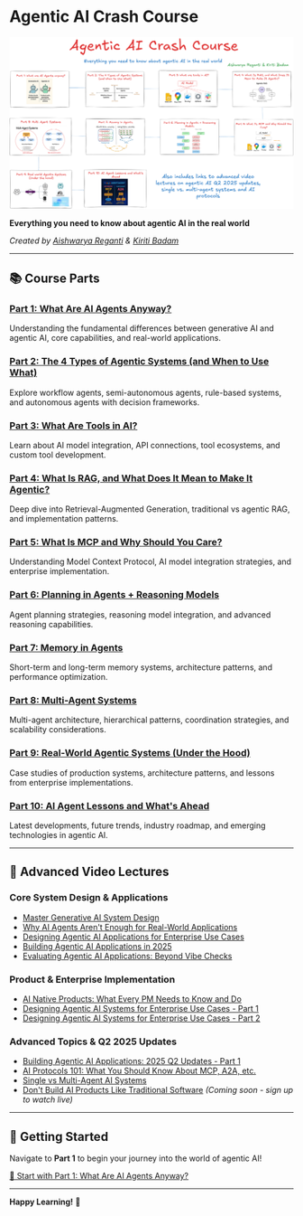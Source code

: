# Agentic AI Crash Course

![Agentic AI Crash Course Hero](./hero-image.png)

**Everything you need to know about agentic AI in the real world**

*Created by [Aishwarya Reganti](https://www.linkedin.com/in/areganti/) & [Kiriti Badam](https://www.linkedin.com/in/sai-kiriti-badam/)*

---

## 📚 Course Parts

### [Part 1: What Are AI Agents Anyway?](./part1_what_are_ai_agents_anyway.md)
Understanding the fundamental differences between generative AI and agentic AI, core capabilities, and real-world applications.

### [Part 2: The 4 Types of Agentic Systems (and When to Use What)](./part2_the_4_types_of_agentic_systems.md)
Explore workflow agents, semi-autonomous agents, rule-based systems, and autonomous agents with decision frameworks.

### [Part 3: What Are Tools in AI?](./part3_what_are_tools_in_ai.md)
Learn about AI model integration, API connections, tool ecosystems, and custom tool development.

### [Part 4: What Is RAG, and What Does It Mean to Make It Agentic?](./part4_what_is_rag_and_agentic.md)
Deep dive into Retrieval-Augmented Generation, traditional vs agentic RAG, and implementation patterns.

### [Part 5: What Is MCP and Why Should You Care?](./part5_what_is_mcp_and_why_care.md)
Understanding Model Context Protocol, AI model integration strategies, and enterprise implementation.

### [Part 6: Planning in Agents + Reasoning Models](./part6_planning_in_agents_reasoning_models.md)
Agent planning strategies, reasoning model integration, and advanced reasoning capabilities.

### [Part 7: Memory in Agents](./part7_memory_in_agents.md)
Short-term and long-term memory systems, architecture patterns, and performance optimization.

### [Part 8: Multi-Agent Systems](./part8_multi_agent_systems.md)
Multi-agent architecture, hierarchical patterns, coordination strategies, and scalability considerations.

### [Part 9: Real-World Agentic Systems (Under the Hood)](./part9_real_world_agentic_systems.md)
Case studies of production systems, architecture patterns, and lessons from enterprise implementations.

### [Part 10: AI Agent Lessons and What's Ahead](./part10_ai_agent_lessons_whats_ahead.md)
Latest developments, future trends, industry roadmap, and emerging technologies in agentic AI.

---

## 🎥 Advanced Video Lectures

### Core System Design & Applications
- [Master Generative AI System Design](https://maven.com/p/8c3221/master-generative-ai-system-design)
- [Why AI Agents Aren't Enough for Real-World Applications](https://maven.com/p/20f0ed/why-ai-agents-aren-t-enough-for-real-world-applications)
- [Designing Agentic AI Applications for Enterprise Use Cases](https://maven.com/p/497d05/designing-agentic-ai-applications-for-enterprise-use-cases)
- [Building Agentic AI Applications in 2025](https://maven.com/p/82345a/building-agentic-ai-applications-in-2025)
- [Evaluating Agentic AI Applications: Beyond Vibe Checks](https://maven.com/p/6f0e97/evaluating-agentic-ai-applications-beyond-vibe-checks)

### Product & Enterprise Implementation
- [AI Native Products: What Every PM Needs to Know and Do](https://maven.com/p/9a34b0/ai-native-products-what-every-pm-needs-to-know-and-do)
- [Designing Agentic AI Systems for Enterprise Use Cases - Part 1](https://maven.com/p/466e22/1-designing-agentic-ai-systems-for-enterprise-use-cases)
- [Designing Agentic AI Systems for Enterprise Use Cases - Part 2](https://maven.com/p/a0cdf1/2-designing-agentic-ai-systems-for-enterprise-use-cases)

### Advanced Topics & Q2 2025 Updates
- [Building Agentic AI Applications: 2025 Q2 Updates - Part 1](https://maven.com/p/b8470c/1-building-agentic-ai-applications-2025-q2-updates)
- [AI Protocols 101: What You Should Know About MCP, A2A, etc.](https://maven.com/p/e2b5db/2-ai-protocols-101-what-you-should-know-about-mcp-a2a-etc)
- [Single vs Multi-Agent AI Systems](https://maven.com/p/0e0e15/3-single-vs-multi-agent-ai-systems)
- [Don't Build AI Products Like Traditional Software](https://maven.com/p/88a325/don-t-build-ai-products-like-traditional-software) *(Coming soon - sign up to watch live)*

---

## 🚀 Getting Started

Navigate to **Part 1** to begin your journey into the world of agentic AI!

[🎯 Start with Part 1: What Are AI Agents Anyway?](./part1_what_are_ai_agents_anyway.md)

---

**Happy Learning!** 🎉